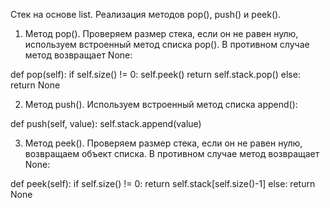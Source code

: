Стек на основе list.  Реализация методов pop(), push() и peek().

1)	Метод pop(). Проверяем размер стека, если он не равен нулю, используем встроенный метод списка pop(). В противном случае метод возвращает None:

def pop(self):
		if self.size() != 0:
			self.peek()
			return self.stack.pop()
		else:
			return None

2)	Метод push().  Используем встроенный метод списка append():

def push(self, value):
		self.stack.append(value)

3)	 Метод peek().  Проверяем размер стека, если он не равен нулю, возвращаем объект списка. В противном случае метод возвращает None:

def peek(self):
		if self.size() != 0:
			return self.stack[self.size()-1]
		else:
			return None
